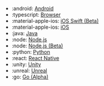 <!-- To add an entry, first add an SVG logo in overrides/.icons, then add a new line item in the table. Wrap the icon filename in colons to reference it. -->

<div class="grid cards" markdown>

- :android: [Android](../../data/sdks/android-kotlin/)
- :typescript: [Browser](../../data/sdks/typescript-browser/)
- :material-apple-ios: [iOS Swift (Beta)](../../data/sdks/ios-swift/)
- :material-apple-ios: [iOS](../../data/sdks/ios/)
- :java: [Java](../../data/sdks/java/)
- :node: [Node.js](../../data/sdks/node/)
- :node: [Node.js (Beta)](../../data/sdks/typescript-node/)
- :python: [Python](../../data/sdks/python/)
- :react: [React Native](../../data/sdks/typescript-react-native/)
- :unity: [Unity](../../data/sdks/unity/)
- :unreal: [Unreal](../../data/sdks/unreal/)
- :go: [Go (Alpha)](../../data/sdks/go/index)

</div>
